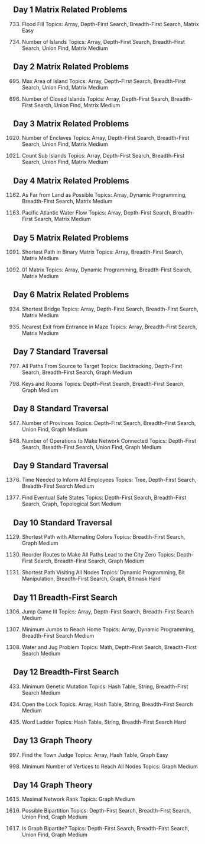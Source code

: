 ## Day 1 Matrix Related Problems
733. Flood Fill
Topics: Array, Depth-First Search, Breadth-First Search, Matrix
Easy

200. Number of Islands
Topics: Array, Depth-First Search, Breadth-First Search, Union Find, Matrix
Medium


## Day 2 Matrix Related Problems
695. Max Area of Island
Topics: Array, Depth-First Search, Breadth-First Search, Union Find, Matrix
Medium

1254. Number of Closed Islands
Topics: Array, Depth-First Search, Breadth-First Search, Union Find, Matrix
Medium


## Day 3 Matrix Related Problems
1020. Number of Enclaves
Topics: Array, Depth-First Search, Breadth-First Search, Union Find, Matrix
Medium

1905. Count Sub Islands
Topics: Array, Depth-First Search, Breadth-First Search, Union Find, Matrix
Medium


## Day 4 Matrix Related Problems
1162. As Far from Land as Possible
Topics: Array, Dynamic Programming, Breadth-First Search, Matrix
Medium

417. Pacific Atlantic Water Flow
Topics: Array, Depth-First Search, Breadth-First Search, Matrix
Medium


## Day 5 Matrix Related Problems
1091. Shortest Path in Binary Matrix
Topics: Array, Breadth-First Search, Matrix
Medium

542. 01 Matrix
Topics: Array, Dynamic Programming, Breadth-First Search, Matrix
Medium


## Day 6 Matrix Related Problems
934. Shortest Bridge
Topics: Array, Depth-First Search, Breadth-First Search, Matrix
Medium

1926. Nearest Exit from Entrance in Maze
Topics: Array, Breadth-First Search, Matrix
Medium


## Day 7 Standard Traversal
797. All Paths From Source to Target
Topics: Backtracking, Depth-First Search, Breadth-First Search, Graph
Medium

841. Keys and Rooms
Topics: Depth-First Search, Breadth-First Search, Graph
Medium


## Day 8 Standard Traversal
547. Number of Provinces
Topics: Depth-First Search, Breadth-First Search, Union Find, Graph
Medium

1319. Number of Operations to Make Network Connected
Topics: Depth-First Search, Breadth-First Search, Union Find, Graph
Medium


## Day 9 Standard Traversal
1376. Time Needed to Inform All Employees
Topics: Tree, Depth-First Search, Breadth-First Search
Medium

802. Find Eventual Safe States
Topics: Depth-First Search, Breadth-First Search, Graph, Topological Sort
Medium


## Day 10 Standard Traversal
1129. Shortest Path with Alternating Colors
Topics: Breadth-First Search, Graph
Medium

1466. Reorder Routes to Make All Paths Lead to the City Zero
Topics: Depth-First Search, Breadth-First Search, Graph
Medium

847. Shortest Path Visiting All Nodes
Topics: Dynamic Programming, Bit Manipulation, Breadth-First Search, Graph, Bitmask
Hard


## Day 11 Breadth-First Search
1306. Jump Game III
Topics: Array, Depth-First Search, Breadth-First Search
Medium

1654. Minimum Jumps to Reach Home
Topics: Array, Dynamic Programming, Breadth-First Search
Medium

365. Water and Jug Problem
Topics: Math, Depth-First Search, Breadth-First Search
Medium


## Day 12 Breadth-First Search
433. Minimum Genetic Mutation
Topics: Hash Table, String, Breadth-First Search
Medium

752. Open the Lock
Topics: Array, Hash Table, String, Breadth-First Search
Medium

127. Word Ladder
Topics: Hash Table, String, Breadth-First Search
Hard


## Day 13 Graph Theory
997. Find the Town Judge
Topics: Array, Hash Table, Graph
Easy

1557. Minimum Number of Vertices to Reach All Nodes
Topics: Graph
Medium


## Day 14 Graph Theory
1615. Maximal Network Rank
Topics: Graph
Medium

886. Possible Bipartition
Topics: Depth-First Search, Breadth-First Search, Union Find, Graph
Medium

785. Is Graph Bipartite?
Topics: Depth-First Search, Breadth-First Search, Union Find, Graph
Medium
